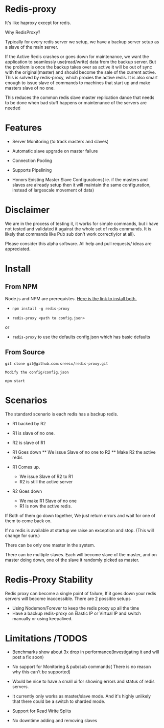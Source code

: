 Redis-proxy
=============

It's like haproxy except for redis. 


Why RedisProxy?

Typically for every redis server we setup, we have a backup server setup as a slave of the main server.

If the Active Redis crashes or goes down for maintenance, we want the application to seamlessly use(read/write) data from the backup server. But the problem is once the backup takes over as active it will be out of sync with the original(master) and should become the sale of the current active. This is solved by redis-proxy, which proxies the active redis. It is also smart enough to issue slave of commands to machines that start up and make masters slave of no one. 

This reduces the common redis slave master replication dance that needs to be done when bad stuff happens or maintenance of the servers are needed


Features
============

* Server Monitoring (to track masters and slaves)

* Automatic slave upgrade on master failure

* Connection Pooling

* Supports Pipelining

* Honors Existing Master Slave Configurations( ie. if the  masters and slaves are already setup then it will maintain the same configuration, instead of largescale movement of data)

Disclaimer
=============

We are in the process of testing it, it works for simple commands, but i have not tested and validated it against the whole set of redis commands. It is likely that commands like Pub sub don't work correctly(or at all).

Please consider this alpha software. All help and pull requests/ ideas are appreciated. 


Install
=========

From NPM 
---------
Node.js and NPM are prerequistes. [Here is the link to install both.](https://github.com/joyent/node/wiki/Installation)


* `npm install -g redis-proxy`

* `redis-proxy <path to config.json>`

or

* `redis-proxy` to use the defaults config.json which has basic defaults

From Source
-------------

    git clone git@github.com:sreeix/redis-proxy.git
 
    Modify the config/config.json
 
    npm start
 
 

Scenarios
============

The standard scenario is each redis has a backup redis.

* R1 backed by R2
* R1 is slave of no one.
* R2 is slave of R1

* R1 Goes down
  ** We issue Slave of no one to R2
  ** Make R2 the active redis

* R1 Comes up.
  * We issue Slave of R2 to R1
  * R2 is still the active server

* R2  Goes down
  * We make R1 Slave of no one
  * R1 is now  the active redis.

If Both of them go down together, We just return errors and wait for one of them to come back on.

If no redis is available at startup we raise an exception and stop. (This will change for sure.)

There can be only one master in the system.

There can be multiple slaves. Each will become slave of the master, and on master doing down, one of the slave it randomly picked as master.


Redis-Proxy Stability
==================

Redis proxy can become a single point of failure, If it goes down your redis servers will become inaccessible. There are 2 possible setups

*  Using Nodemon/Forever to keep the redis proxy up all the time
*  Have a backup redis-proxy on Elastic IP or Virtual IP and switch manually or using keepalived.



Limitations /TODOS
============

* Benchmarks show  about 3x drop in performance(Investigating it and will post a fix soon)

* No support for Monitoring & pub/sub commands( There is no reason why this can't be supported)

* Would be nice to have a small ui for showing errors and status of redis servers.

* It currently only works as master/slave mode. And it's highly unlikely that there could be a switch to sharded mode.

* Support for Read Write Splits

* No downtime adding and removing slaves


